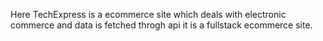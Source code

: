 Here TechExpress is a ecommerce site which deals with electronic commerce and data is fetched throgh api it is a fullstack ecommerce site.
